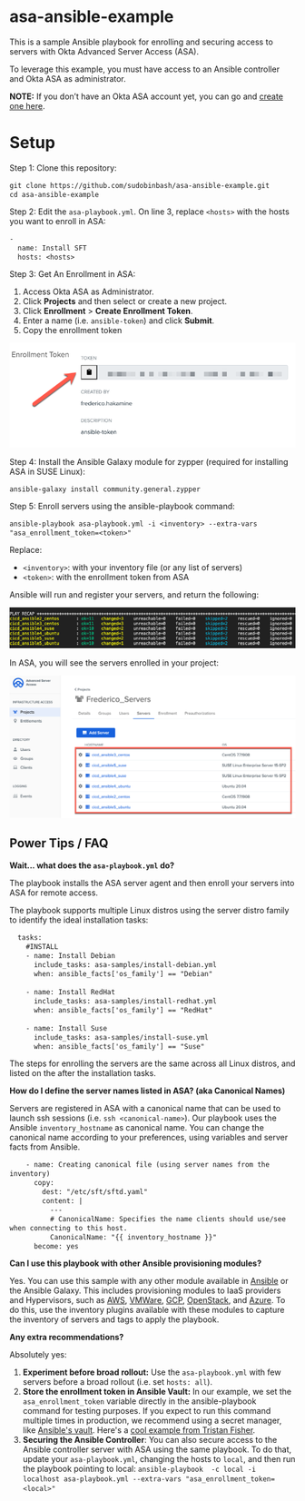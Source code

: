 # asa-ansible-example

This is a sample Ansible playbook for enrolling and securing access to servers with Okta Advanced Server Access (ASA).

To leverage this example, you must have access to an Ansible controller and Okta ASA as administrator.

**NOTE:** If you don’t have an Okta ASA account yet, you can go and [create one here](https://app.scaleft.com/p/signup).


# Setup

Step 1: Clone this repository:

```
git clone https://github.com/sudobinbash/asa-ansible-example.git
cd asa-ansible-example
```

Step 2: Edit the `asa-playbook.yml`. On line 3, replace `<hosts>` with the hosts you want to enroll in ASA:

```
-
  name: Install SFT
  hosts: <hosts>
```

Step 3: Get An Enrollment in ASA:

1. Access Okta ASA as Administrator.
2. Click **Projects** and then select or create a new project.
3. Click **Enrollment** > **Create Enrollment Token**.
4. Enter a name (i.e. `ansible-token`) and click **Submit**.
5. Copy the enrollment token

![ASA: Enrollment token](img/asa-get-token.png)

Step 4: Install the Ansible Galaxy module for zypper (required for installing ASA in SUSE Linux):

```
ansible-galaxy install community.general.zypper
```

Step 5: Enroll servers using the ansible-playbook command:

```
ansible-playbook asa-playbook.yml -i <inventory> --extra-vars "asa_enrollment_token=<token>"
```

Replace: 
- `<inventory>`: with your inventory file (or any list of servers)
- `<token>`: with the enrollment token from ASA

Ansible will run and register your servers, and return the following:

![Ansible Summary](img/ansible-summary.png)

In ASA, you will see the servers enrolled in your project:

![ASA: Servers Enrolled](img/asa-list-servers.png)


## Power Tips / FAQ

**Wait... what does the `asa-playbook.yml` do?**

The playbook installs the ASA server agent and then enroll your servers into ASA for remote access.

The playbook supports multiple Linux distros using the server distro family to identify the ideal installation tasks:

```
  tasks:     
    #INSTALL
    - name: Install Debian
      include_tasks: asa-samples/install-debian.yml
      when: ansible_facts['os_family'] == "Debian"
    
    - name: Install RedHat
      include_tasks: asa-samples/install-redhat.yml
      when: ansible_facts['os_family'] == "RedHat"
    
    - name: Install Suse
      include_tasks: asa-samples/install-suse.yml
      when: ansible_facts['os_family'] == "Suse"
```

The steps for enrolling the servers are the same across all Linux distros, and listed on the after the installation tasks.

**How do I define the server names listed in ASA? (aka Canonical Names)**

Servers are registered in ASA with a canonical name that can be used to launch ssh sessions (i.e. `ssh <canonical-name>`). Our playbook uses the Ansible `inventory_hostname` as canonical name. You can change the canonical name according to your preferences, using variables and server facts from Ansible.

```
    - name: Creating canonical file (using server names from the inventory)
      copy:
        dest: "/etc/sft/sftd.yaml"
        content: |
          ---
          # CanonicalName: Specifies the name clients should use/see when connecting to this host.
          CanonicalName: "{{ inventory_hostname }}"
      become: yes
```

**Can I use this playbook with other Ansible provisioning modules?**

Yes. You can use this sample with any other module available in [Ansible](https://docs.ansible.com/ansible/latest/collections/index.html) or the Ansible Galaxy. This includes provisioning modules to IaaS providers and Hypervisors, such as [AWS](https://docs.ansible.com/ansible/latest/collections/amazon/aws), [VMWare](https://docs.ansible.com/ansible/latest/collections/community/vmware), [GCP](https://docs.ansible.com/ansible/latest/collections/google/cloud), [OpenStack](https://docs.ansible.com/ansible/latest/collections/openstack/cloud), and [Azure](https://docs.ansible.com/ansible/latest/collections/azure/azcollection). To do this, use the inventory plugins available with these modules to capture the inventory of servers and tags to apply the playbook.

**Any extra recommendations?**

Absolutely yes:

1. **Experiment before broad rollout:** Use the `asa-playbook.yml` with few servers before a broad rollout (i.e. set `hosts: all`).
2. **Store the enrollment token in Ansible Vault:** In our example, we set the `asa_enrollment_token` variable directly in the ansible-playbook command for testing purposes. If you expect to run this command multiple times in production, we recommend using a secret manager, like [Ansible's vault](https://docs.ansible.com/ansible/2.8/user_guide/vault.html). Here's a [cool example from Tristan Fisher](https://gist.github.com/tristanfisher/e5a306144a637dc739e7).
3. **Securing the Ansible Controller**: You can also secure access to the Ansible controller server with ASA using the same playbook. To do that, update your `asa-playbook.yml`, changing the hosts to `local`, and then run the playbook pointing to local: `ansible-playbook  -c local -i localhost asa-playbook.yml --extra-vars "asa_enrollment_token=<local>"`
